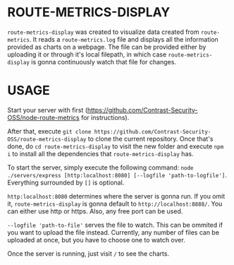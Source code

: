 # ROUTE-METRICS-DISPLAY

`route-metrics-display` was created to visualize data created from `route-metrics`.
It reads a `route-metrics.log` file and displays all the information provided as charts on a webpage.
The file can be provided either by uploading it or through it's local filepath, in which case `route-metrics-display` is gonna continuously watch that file for changes.

# USAGE

Start your server with <route-metrics> first (https://github.com/Contrast-Security-OSS/node-route-metrics for instructions).

After that, execute `git clone https://github.com/Contrast-Security-OSS/route-metrics-display` to clone the current repository.
Once that's done, do `cd route-metrics-display` to visit the new folder and execute `npm i` to install all the dependencies that `route-metrics-display` has.

To start the server, simply execute the following command: `node ./servers/express [http:localhost:8080] [--logfile 'path-to-logfile']`.
Everything surrounded by `[]` is optional.

`http:localhost:8080` determines where the server is gonna run. If you omit it, `route-metrics-display` is gonna default to `http://localhost:8888/`. You can either use http or https. Also, any free port can be used.

`--logfile 'path-to-file'` serves the file to watch. This can be ommited if you want to upload the file instead.
Currently, any number of files can be uploaded at once, but you have to choose one to watch over.

Once the server is running, just visit `/` to see the charts.